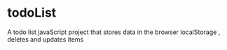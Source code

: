 # todoList
A todo list javaScript project that stores data in the browser localStorage , deletes and updates items
